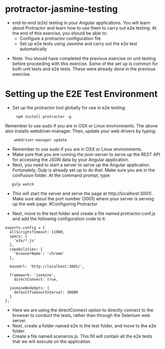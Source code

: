 # protractor-jasmine-testing

* end-to-end (e2e) testing in your Angular applications. You will learn about Protractor and     learn how to use them to carry out e2e testing. At the end of this exercise, you should be     able to:
  - Configure a protractor configuration file
  - Set up e2e tests using Jasmine and carry out the e2e test automatically
- Note: You should have completed the previous exercise on unit testing before proceeding with   this exercise. Some of the set up is common for both unit tests and e2e tests. These were      already done in the previous exercise.
# Setting up the E2E Test Environment
- Set up the protractor tool globally for use in e2e testing:

``````````
     npm install protractor -g
``````````

Remember to use sudo if you are in OSX or Linux environments.
The above also installs webdriver-manager. Then, update your web drivers by typing:

``````````
    webdriver-manager update
``````````

- Remember to use sudo if you are in OSX or Linux environments.
- Make sure that you are running the json-server to serve up the REST API for accessing the      JSON data by your Angular application.
- Next, you need to start a server to serve up the Angular application. Fortunately, Gulp is     already set up to do that. Make sure you are in the conFusion folder. At the command prompt,   type:

````````
   gulp watch
````````

- This will start the server and serve the page at http://localhost:3001/. Make sure about the   port number (3001) where your server is serving up the web page.
#Configuring Protractor

- Next, move to the test folder and create a file named protractor.conf.js and add the        following configuration code to it:

```
exports.config = {
  allScriptsTimeout: 11000,
  specs: [
    'e2e/*.js'
  ],
  capabilities: {
    'browserName': 'chrome'
  },

  baseUrl: 'http://localhost:3001/',

  framework: 'jasmine',
    directConnect: true,

  jasmineNodeOpts: {
    defaultTimeoutInterval: 30000
  }
};
```

- Here we are using the directConnect option to directly connect to the browser to conduct the   tests, rather than through the Selenium web server.
- Next, create a folder named e2e in the test folder, and move to the e2e folder.
- Create a file named scenarios.js. This fill will contain all the e2e tests that we will   execute on the application.